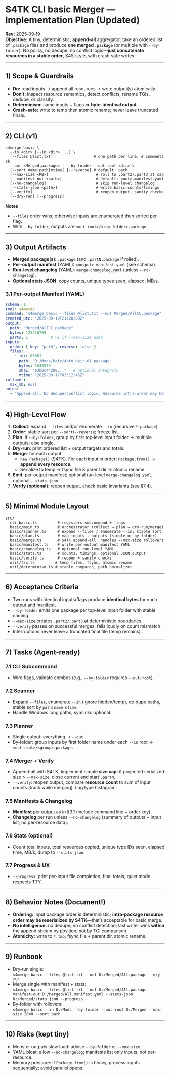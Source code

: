 # S4TK CLI **basic Merger** — Implementation Plan (Updated)

**Rev:** 2025‑09‑19  
**Objective:** A tiny, deterministic, **append‑all** aggregator: take an ordered list of `.package` files and produce **one merged `.package`** (or multiple with `--by-folder`). No policy, no dedupe, no conflict logic—**just concatenate resources in a stable order**, S4S‑style, with crash‑safe writes.

---

## 1) Scope & Guardrails
- **Do:** read inputs → append all resources → write output(s) atomically.  
- **Don’t:** inspect resource semantics, detect conflicts, rename TGIs, dedupe, or classify.  
- **Determinism:** same inputs + flags ⇒ **byte‑identical output**.
- **Crash‑safe:** write to temp then atomic rename; never leave truncated finals.

---

## 2) CLI (v1)
```
s4merge basic \
  --in <dir> [--in <dir> ...] \
  [--files @list.txt]                  # one path per line; # comments ok
  --out <Merged.package> | --by-folder --out-root <dir> \
  [--sort name|path|mtime] [--reverse] # default: path
  [--max-size <MB>]                     # roll to .part2/.part3 at cap
  [--manifest-out <path>]               # default: <out>.manifest.yaml
  [--no-changelog]                      # skip run-level changelog
  [--stats-json <path>]                 # write basic counts/timings
  [--verify]                            # reopen output, sanity checks
  [--dry-run] [--progress]
```

**Notes**
- `--files` order wins; otherwise inputs are enumerated then sorted per flag.  
- With `--by-folder`, outputs are `<out-root>/<top-folder>.package`.

---

## 3) Output Artifacts
- **Merged package(s)**: `.package` (and `.partN.package` if rolled).  
- **Per‑output manifest** (YAML): `<output>.manifest.yaml` (see schema).  
- **Run‑level changelog** (YAML): `merge-changelog.yaml` (unless `--no-changelog`).  
- **Optional stats JSON**: copy counts, unique types seen, elapsed, MB/s.

### 3.1 Per‑output Manifest (YAML)
```yaml
schema: 1
tool: s4merge
command: "s4merge basic --files @list.txt --out Merged/AllCC.package"
created_utc: "2025-09-19T21:20:00Z"
output:
  path: "Merged/AllCC.package"
  bytes: 123456789
  parts: 1          # >1 if --max-size used
inputs:
  order: { key: "path", reverse: false }
  files:
    - idx: 00001
      path: "D:/Mods/Hair/Anto_Hair-01.package"
      bytes: 1048576
      sha1: "e3b0c44298..."   # optional integrity
      mtime: "2025-09-17T03:12:45Z"
rollover:
  max_mb: null
notes:
  - "Append‑all. No dedupe/conflict logic. Resource intra‑order may be reserialized by S4TK."
```

---

## 4) High‑Level Flow
1. **Collect**: expand `--files` and/or enumerate `--in` (recursive `*.package`).  
2. **Order**: stable sort per `--sort`/`--reverse`; freeze list.  
3. **Plan**: if `--by-folder`, group by first top‑level input folder → multiple outputs; else single.  
4. **Dry‑run**: print ordered list + output targets and totals.  
5. **Merge**: for each output
   - `new Package()` (S4TK). For each input in order: `Package.from()` → **append every resource**.
   - Serialize to temp → fsync file & parent dir → atomic rename.  
6. **Emit**: per‑output manifest; optional run‑level `merge-changelog.yaml`; optional `--stats-json`.  
7. **Verify (optional)**: reopen output, check basic invariants (see §7.4).

---

## 5) Minimal Module Layout
```
src/
  cli-basic.ts         # registers subcommand + flags
  basic/main.ts        # orchestrator (collect → plan → dry-run/merge)
  basic/scanner.ts     # expand --files / enumerate --in; stable sort
  basic/plan.ts        # map inputs → outputs (single or by-folder)
  basic/merge.ts       # S4TK append-all; handles --max-size rollovers
  basic/manifest.ts    # write per-output manifest YAML
  basic/changelog.ts   # optional run-level YAML
  basic/stats.ts       # counts, timings; optional JSON output
  basic/verify.ts      # reopen + sanity checks
  util/fsx.ts         # temp files, fsync, atomic rename
  util/determinism.ts # stable compares, path normalizer
```

---

## 6) Acceptance Criteria
- Two runs with identical inputs/flags produce **identical bytes** for each output and manifest.  
- `--by-folder` emits one package per top-level input folder with stable naming.  
- `--max-size` creates `.part2/.part3` at deterministic boundaries.  
- `--verify` passes on successful merges; fails loudly on count mismatch.  
- Interruptions never leave a truncated final file (temp remains).

---

## 7) Tasks (Agent‑ready)

### 7.1 CLI Subcommand
- Wire flags, validate combos (e.g., `--by-folder` requires `--out-root`).

### 7.2 Scanner
- Expand `--files`, enumerate `--in` (ignore hidden/temp), de‑dupe paths, stable sort by `path|name|mtime`.
- Handle Windows long paths; symlinks optional.

### 7.3 Planner
- Single output: everything → `--out`.  
- By‑folder: group inputs by first folder name under each `--in` root → `<out-root>/<group>.package`.

### 7.4 Merger + Verify
- Append‑all with S4TK. Implement simple **size cap**: if projected serialized size > `--max-size`, close current and start `.partN`.
- `--verify`: reopen output, compare **resource count** to sum of input counts (track while merging). Log type histogram.

### 7.5 Manifests & Changelog
- **Manifest** per output as in §3.1 (include command line + order key).  
- **Changelog** per run unless `--no-changelog` (summary of outputs + input list; no per‑resource data).

### 7.6 Stats (optional)
- Count total inputs, total resources copied, unique type IDs seen, elapsed time, MB/s; dump to `--stats-json`.

### 7.7 Progress & UX
- `--progress`: print per-input file completion; final totals; quiet mode respects TTY.

---

## 8) Behavior Notes (Document!)
- **Ordering:** input package order is deterministic; **intra‑package resource order may be reserialized by S4TK**—that’s acceptable for basic merge.
- **No intelligence:** no dedupe, no conflict detection; last writer wins **within** the append stream by position, not by TGI comparison.
- **Atomicity:** write to `*.tmp`, fsync file + parent dir, atomic rename.

---

## 9) Runbook
- Dry‑run single:  
  `s4merge basic --files @list.txt --out D:/Merged/All.package --dry-run`  
- Merge single with manifest + stats:  
  `s4merge basic --files @list.txt --out D:/Merged/All.package --manifest-out D:/Merged/All.manifest.yaml --stats-json D:/Merged/stats.json --progress`  
- By‑folder with rollovers:  
  `s4merge basic --in D:/Mods --by-folder --out-root D:/Merged --max-size 2048 --sort path`

---

## 10) Risks (kept tiny)
- Monster outputs slow load: advise `--by-folder` or `--max-size`.
- YAML bloat: allow `--no-changelog`; manifests list only inputs, not per-resource.
- Memory pressure: if `Package.from()` is heavy, process inputs sequentially; avoid parallel opens.
